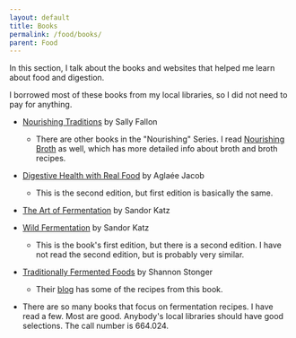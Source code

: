 ```yaml
---
layout: default
title: Books
permalink: /food/books/
parent: Food
---
```


In this section, I talk about the books and websites that helped me learn about food and digestion.

I borrowed most of these books from my local libraries, so I did not need to pay for anything.

* [Nourishing Traditions](https://www.amazon.com/Nourishing-Traditions-Challenges-Politically-Dictocrats/dp/0967089735/ref=sr_1_1?crid=3XPSWVH1UI8E&dchild=1&keywords=nourishing+traditions&qid=1587049164&sprefix=nourishing+traditions%2Caps%2C219&sr=8-1) by Sally Fallon
	* There are other books in the "Nourishing" Series. I read [Nourishing Broth](https://www.amazon.com/Nourishing-Broth-Old-Fashioned-Remedy-Modern-ebook/dp/B00HQ2N2KA/ref=sr_1_1?dchild=1&keywords=nourishing+broths&qid=1587049490&sr=8-1) as well, which has more detailed info about broth and broth recipes.

* [Digestive Health with Real Food](https://www.amazon.com/Digestive-Health-REAL-Updated-Expanded/dp/0988717271/ref=sr_1_1?dchild=1&keywords=digestive+health+with+real+food&qid=1587049186&sr=8-1) by Aglaée Jacob
	* This is the second edition, but first edition is basically the same.

* [The Art of Fermentation](https://www.amazon.com/Art-Fermentation-Depth-Exploration-Essential/dp/B00BPUXOCA/ref=tmm_aud_swatch_0?_encoding=UTF8&qid=1587049256&sr=8-1) by Sandor Katz

* [Wild Fermentation](https://www.amazon.com/Wild-Fermentation-Flavor-Nutrition-Live-Culture/dp/1931498237/ref=sr_1_4?dchild=1&keywords=wild+fermentation&qid=1587049313&sr=8-4) by Sandor Katz
	* This is the book's first edition, but there is a second edition. I have not read the second edition, but is probably very similar.

* [Traditionally Fermented Foods](https://www.amazon.com/Traditionally-Fermented-Foods-Old-Fashioned-Sustainable/dp/162414330X/ref=as_li_ss_tl?ie=UTF8&qid=1477407632&sr=8-1&keywords=traditionally+fermented+foods&linkCode=sl1&tag=nouridays-20&linkId=4af8e1d6e130a20830f3ed17b5587542) by Shannon Stonger
	* Their [blog](https://www.nourishingdays.com/) has some of the recipes from this book.

* There are so many books that focus on fermentation recipes. I have read a few. Most are good. Anybody's local libraries should have good selections. The call number is 664.024.
